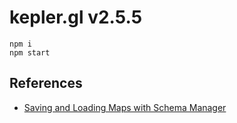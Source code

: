 # kepler.gl v2.5.5

```
npm i
npm start
```

## References

* [Saving and Loading Maps with Schema Manager](https://docs.kepler.gl/docs/api-reference/advanced-usages/saving-loading-w-schema)